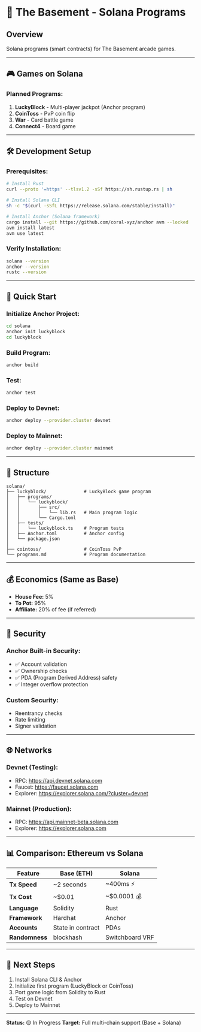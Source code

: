# 🌟 The Basement - Solana Programs

## Overview
Solana programs (smart contracts) for The Basement arcade games.

---

## 🎮 Games on Solana

### **Planned Programs:**
1. **LuckyBlock** - Multi-player jackpot (Anchor program)
2. **CoinToss** - PvP coin flip
3. **War** - Card battle game
4. **Connect4** - Board game

---

## 🛠️ Development Setup

### **Prerequisites:**
```bash
# Install Rust
curl --proto '=https' --tlsv1.2 -sSf https://sh.rustup.rs | sh

# Install Solana CLI
sh -c "$(curl -sSfL https://release.solana.com/stable/install)"

# Install Anchor (Solana framework)
cargo install --git https://github.com/coral-xyz/anchor avm --locked
avm install latest
avm use latest
```

### **Verify Installation:**
```bash
solana --version
anchor --version
rustc --version
```

---

## 🚀 Quick Start

### **Initialize Anchor Project:**
```bash
cd solana
anchor init luckyblock
cd luckyblock
```

### **Build Program:**
```bash
anchor build
```

### **Test:**
```bash
anchor test
```

### **Deploy to Devnet:**
```bash
anchor deploy --provider.cluster devnet
```

### **Deploy to Mainnet:**
```bash
anchor deploy --provider.cluster mainnet
```

---

## 📁 Structure

```
solana/
├── luckyblock/              # LuckyBlock game program
│   ├── programs/
│   │   └── luckyblock/
│   │       ├── src/
│   │       │   └── lib.rs   # Main program logic
│   │       └── Cargo.toml
│   ├── tests/
│   │   └── luckyblock.ts    # Program tests
│   ├── Anchor.toml          # Anchor config
│   └── package.json
│
├── cointoss/                # CoinToss PvP
└── programs.md              # Program documentation
```

---

## 💰 Economics (Same as Base)

- **House Fee:** 5%
- **To Pot:** 95%
- **Affiliate:** 20% of fee (if referred)

---

## 🔐 Security

### **Anchor Built-in Security:**
- ✅ Account validation
- ✅ Ownership checks
- ✅ PDA (Program Derived Address) safety
- ✅ Integer overflow protection

### **Custom Security:**
- Reentrancy checks
- Rate limiting
- Signer validation

---

## 🌐 Networks

### **Devnet (Testing):**
- RPC: https://api.devnet.solana.com
- Faucet: https://faucet.solana.com
- Explorer: https://explorer.solana.com/?cluster=devnet

### **Mainnet (Production):**
- RPC: https://api.mainnet-beta.solana.com
- Explorer: https://explorer.solana.com

---

## 📊 Comparison: Ethereum vs Solana

| Feature | Base (ETH) | Solana |
|---------|------------|--------|
| **Tx Speed** | ~2 seconds | ~400ms ⚡ |
| **Tx Cost** | ~$0.01 | ~$0.0001 💰 |
| **Language** | Solidity | Rust |
| **Framework** | Hardhat | Anchor |
| **Accounts** | State in contract | PDAs |
| **Randomness** | blockhash | Switchboard VRF |

---

## 🎯 Next Steps

1. Install Solana CLI & Anchor
2. Initialize first program (LuckyBlock or CoinToss)
3. Port game logic from Solidity to Rust
4. Test on Devnet
5. Deploy to Mainnet

---

**Status:** 🟡 In Progress
**Target:** Full multi-chain support (Base + Solana)

